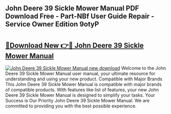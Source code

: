 ## John Deere 39 Sickle Mower Manual PDF Download Free - Part-NBf User Guide Repair - Service Owner Edition 9otyP

# <h2><a href="http://bc93708.oget.top/?id=John+Deere+39+Sickle+Mower+Manual">🔗Download New 👉🔴 John Deere 39 Sickle Mower Manual</a></h2>

[![John Deere 39 Sickle Mower Manual new download](https://i.imgur.com/5g1atiW.png)](http://bc93708.oget.top/?id=John+Deere+39+Sickle+Mower+Manual)
Welcome to the John Deere 39 Sickle Mower Manual user manual, your ultimate resource for understanding and using your new product. Compatible with Major Brands This John Deere 39 Sickle Mower Manual is compatible with major brands of compatible products. With features like list of features, your new John Deere 39 Sickle Mower Manual is designed to simplify your tasks. Your Success is Our Priority John Deere 39 Sickle Mower Manual. We are committed to providing you with the best possible experience.
